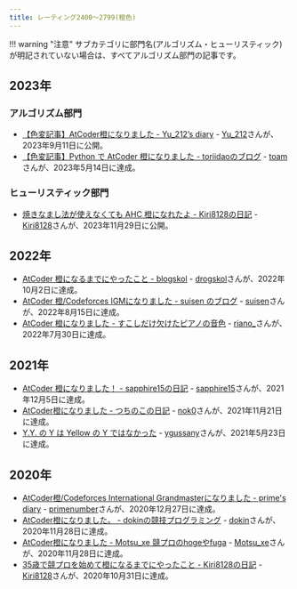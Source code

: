 ```yaml
---
title: レーティング2400〜2799(橙色)
---
```


!!! warning "注意"
    サブカテゴリに部門名(アルゴリズム・ヒューリスティック)が明記されていない場合は、すべてアルゴリズム部門の記事です。

## 2023年

### アルゴリズム部門

- [【色変記事】AtCoder橙になりました - Yu_212’s diary](https://yu212.hatenablog.com/entry/2023/09/11/025001) - [Yu_212](https://atcoder.jp/users/Yu_212)さんが、2023年9月11日に公開。
- [【色変記事】Python で AtCoder 橙になりました - toriidaoのブログ](https://toriidao.hateblo.jp/entry/2023/05/31/210009) - [toam](https://atcoder.jp/users/toam)さんが、2023年5月14日に達成。

### ヒューリスティック部門

- [焼きなまし法が使えなくても AHC 橙になれたよ - Kiri8128の日記](https://kiri8128.hatenablog.com/entry/2023/11/29/024335) - [Kiri8128](https://atcoder.jp/users/kiri8128)さんが、2023年11月29日に公開。

## 2022年

- [AtCoder 橙になるまでにやったこと - blogskol](https://drogskol.hatenablog.com/entry/2022/10/02/233656) - [drogskol](https://atcoder.jp/users/drogskol)さんが、2022年10月2日に達成。
- [AtCoder 橙/Codeforces IGMになりました - suisen のブログ](https://suisen-kyopro.hatenablog.com/entry/2022/08/20/194813) - [suisen](https://atcoder.jp/users/suisen)さんが、2022年8月15日に達成。
- [AtCoder 橙になりました - すこしだけ欠けたピアノの音色](https://seashellpink-frostywhite.hatenablog.com/entry/2022/07/31/180610) - [riano_](https://atcoder.jp/users/riano_)さんが、2022年7月30日に達成。

## 2021年

- [AtCoder 橙になりました！ - sapphire15の日記](https://sapphire15.hatenablog.com/entry/2021/12/10/234546) - [sapphire15](https://atcoder.jp/users/sapphire15)さんが、2021年12月5日に達成。
- [AtCoder橙になりました - つちのこの日記](https://tsuchi.hateblo.jp/entry/2021/12/13/152307) - [nok0](https://atcoder.jp/users/nok0)さんが、2021年11月21日に達成。
- [Y.Y. の Y は Yellow の Y ではなかった](https://ygussany.hatenablog.com/entry/2021/05/23/230000) - [ygussany](https://atcoder.jp/users/ygussany)さんが、2021年5月23日に達成。

## 2020年

- [AtCoder橙/Codeforces International Grandmasterになりました - prime's diary](https://primenumber.hatenadiary.jp/entry/2021/01/17/063650) - [primenumber](https://atcoder.jp/users/primenumber)さんが、2020年12月27日に達成。
- [AtCoder橙になりました。 - dokinの競技プログラミング](https://dokinac.hatenablog.com/entry/2020/12/21/170425) - [dokin](https://atcoder.jp/users/dokin)さんが、2020年11月28日に達成。
- [AtCoder橙になりました - Motsu_xe 競プロのhogeやfuga](https://motsu-xe.hatenablog.com/entry/2020/12/07/000807) - [Motsu_xe](https://atcoder.jp/users/Motsu_xe)さんが、2020年11月28日に達成。
- [35歳で競プロを始めて橙になるまでにやったこと - Kiri8128の日記](https://kiri8128.hatenablog.com/entry/2020/11/01/021053) - [Kiri8128](https://atcoder.jp/users/kiri8128)さんが、2020年10月31日に達成。
